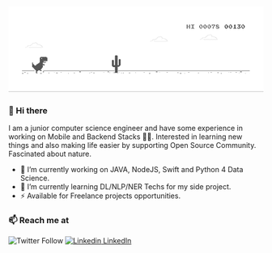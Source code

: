 ![image](https://github.com/Abdulhalik/Abdulhalik/blob/master/dino.gif)

### 👋 Hi there 
I am a junior computer science engineer and have some experience in working on Mobile and Backend Stacks 👨‍💻. Interested in learning new things and also making life easier by supporting Open Source Community. Fascinated about nature.


- 🔭 I’m currently working on JAVA, NodeJS, Swift and Python 4 Data Science.
- 🌱 I’m currently learning DL/NLP/NER Techs for my side project.
- ⚡  Available for Freelance projects opportunities.

### 📫 Reach me at 
![Twitter Follow](https://img.shields.io/twitter/follow/halukkorkmazz?style=social)
[![Linkedin](https://i.stack.imgur.com/gVE0j.png) LinkedIn](https://www.linkedin.com/in/Abdulhalik/)



<!--
**Abdulhalik/Abdulhalik** is a ✨ _special_ ✨ repository because its `README.md` (this file) appears on your GitHub profile.

Here are some ideas to get you started:

- 🔭 I’m currently working on ...
- 🌱 I’m currently learning ...
- 👯 I’m looking to collaborate on ...
- 🤔 I’m looking for help with ...
- 💬 Ask me about ...
- 📫 How to reach me: ...
- 😄 Pronouns: ...
- ⚡ Fun fact: ...
- 👋 Hi there: ...
-->
